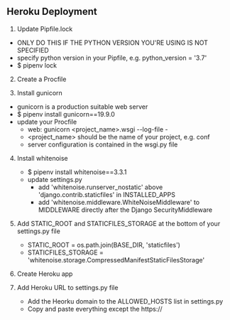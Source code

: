 ## Heroku Deployment

1. Update Pipfile.lock

* ONLY DO THIS IF THE PYTHON VERSION YOU'RE USING IS NOT SPECIFIED
* specify python version in your Pipfile, e.g. python_version = '3.7'
* $ pipenv lock

2. Create a Procfile

3. Install gunicorn

* gunicorn is a production suitable web server
* $ pipenv install gunicorn==19.9.0
* update your Procfile
	* web: gunicorn <project_name>.wsgi --log-file -
	* <project_name> should be the name of your project, e.g. conf
	* server configuration is contained in the wsgi.py file

4. Install whitenoise

	* $ pipenv install whitenoise==3.3.1
	* update settings.py
		* add 'whitenoise.runserver_nostatic' above 'django.contrib.staticfiles' in INSTALLED_APPS
		* add 'whitenoise.middleware.WhiteNoiseMiddleware' to MIDDLEWARE directly after the Django SecurityMiddleware

5. Add STATIC_ROOT and STATICFILES_STORAGE at the bottom of your settings.py file

	* STATIC_ROOT = os.path.join(BASE_DIR, 'staticfiles')
	* STATICFILES_STORAGE = 'whitenoise.storage.CompressedManifestStaticFilesStorage'

6. Create Heroku app

7. Add Heroku URL to settings.py file

	* Add the Heorku domain to the ALLOWED_HOSTS list in settings.py
	* Copy and paste everything except the https://
